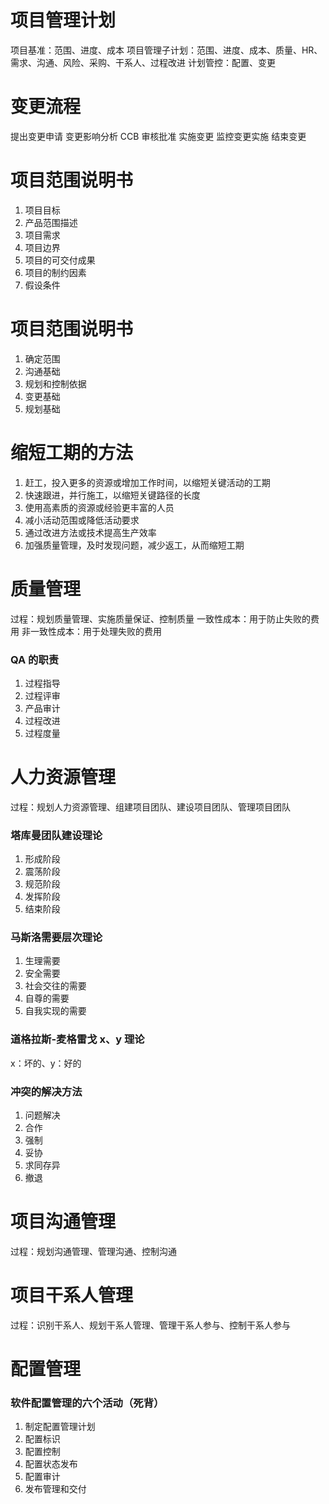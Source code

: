 # 项目管理计划

项目基准：范围、进度、成本
项目管理子计划：范围、进度、成本、质量、HR、需求、沟通、风险、采购、干系人、过程改进
计划管控：配置、变更

# 变更流程

提出变更申请
变更影响分析
CCB 审核批准
实施变更
监控变更实施
结束变更

# 项目范围说明书

1. 项目目标
2. 产品范围描述
3. 项目需求
4. 项目边界
5. 项目的可交付成果
6. 项目的制约因素
7. 假设条件

# 项目范围说明书

1. 确定范围
2. 沟通基础
3. 规划和控制依据
4. 变更基础
5. 规划基础

# 缩短工期的方法

1. 赶工，投入更多的资源或增加工作时间，以缩短关键活动的工期
2. 快速跟进，并行施工，以缩短关键路径的长度
3. 使用高素质的资源或经验更丰富的人员
4. 减小活动范围或降低活动要求
5. 通过改进方法或技术提高生产效率
6. 加强质量管理，及时发现问题，减少返工，从而缩短工期

# 质量管理

过程：规划质量管理、实施质量保证、控制质量
一致性成本：用于防止失败的费用
非一致性成本：用于处理失败的费用

### QA 的职责

1. 过程指导
2. 过程评审
3. 产品审计
4. 过程改进
5. 过程度量

# 人力资源管理

过程：规划人力资源管理、组建项目团队、建设项目团队、管理项目团队

### 塔库曼团队建设理论

1. 形成阶段
2. 震荡阶段
3. 规范阶段
4. 发挥阶段
5. 结束阶段

### 马斯洛需要层次理论

1. 生理需要
2. 安全需要
3. 社会交往的需要
4. 自尊的需要
5. 自我实现的需要

### 道格拉斯-麦格雷戈 x、y 理论

x：坏的、y：好的

### 冲突的解决方法

1. 问题解决
2. 合作
3. 强制
4. 妥协
5. 求同存异
6. 撤退

# 项目沟通管理

过程：规划沟通管理、管理沟通、控制沟通

# 项目干系人管理

过程：识别干系人、规划干系人管理、管理干系人参与、控制干系人参与

# 配置管理

### 软件配置管理的六个活动（死背）

1. 制定配置管理计划
2. 配置标识
3. 配置控制
4. 配置状态发布
5. 配置审计
6. 发布管理和交付
